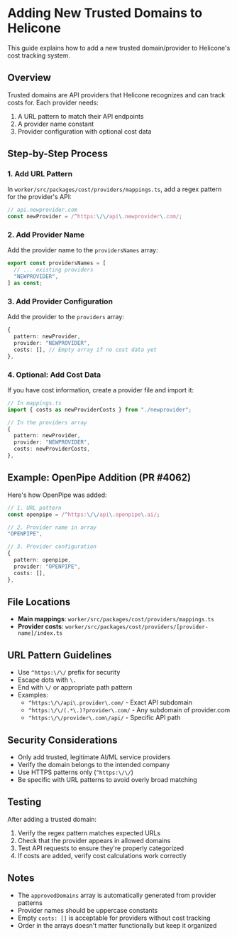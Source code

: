 # Adding New Trusted Domains to Helicone

This guide explains how to add a new trusted domain/provider to Helicone's cost tracking system.

## Overview

Trusted domains are API providers that Helicone recognizes and can track costs for. Each provider needs:
1. A URL pattern to match their API endpoints
2. A provider name constant
3. Provider configuration with optional cost data

## Step-by-Step Process

### 1. Add URL Pattern

In `worker/src/packages/cost/providers/mappings.ts`, add a regex pattern for the provider's API:

```typescript
// api.newprovider.com
const newProvider = /^https:\/\/api\.newprovider\.com/;
```

### 2. Add Provider Name

Add the provider name to the `providersNames` array:

```typescript
export const providersNames = [
  // ... existing providers
  "NEWPROVIDER",
] as const;
```

### 3. Add Provider Configuration

Add the provider to the `providers` array:

```typescript
{
  pattern: newProvider,
  provider: "NEWPROVIDER",
  costs: [], // Empty array if no cost data yet
},
```

### 4. Optional: Add Cost Data

If you have cost information, create a provider file and import it:

```typescript
// In mappings.ts
import { costs as newProviderCosts } from "./newprovider";

// In the providers array
{
  pattern: newProvider,
  provider: "NEWPROVIDER",
  costs: newProviderCosts,
},
```

## Example: OpenPipe Addition (PR #4062)

Here's how OpenPipe was added:

```typescript
// 1. URL pattern
const openpipe = /^https:\/\/api\.openpipe\.ai/;

// 2. Provider name in array
"OPENPIPE",

// 3. Provider configuration
{
  pattern: openpipe,
  provider: "OPENPIPE",
  costs: [],
},
```

## File Locations

- **Main mappings**: `worker/src/packages/cost/providers/mappings.ts`
- **Provider costs**: `worker/src/packages/cost/providers/[provider-name]/index.ts`

## URL Pattern Guidelines

- Use `^https:\/\/` prefix for security
- Escape dots with `\.`
- End with `\/` or appropriate path pattern
- Examples:
  - `^https:\/\/api\.provider\.com/` - Exact API subdomain
  - `^https:\/\/(.*\.)?provider\.com/` - Any subdomain of provider.com
  - `^https:\/\/provider\.com\/api/` - Specific API path

## Security Considerations

- Only add trusted, legitimate AI/ML service providers
- Verify the domain belongs to the intended company
- Use HTTPS patterns only (`^https:\/\/`)
- Be specific with URL patterns to avoid overly broad matching

## Testing

After adding a trusted domain:

1. Verify the regex pattern matches expected URLs
2. Check that the provider appears in allowed domains
3. Test API requests to ensure they're properly categorized
4. If costs are added, verify cost calculations work correctly

## Notes

- The `approvedDomains` array is automatically generated from provider patterns
- Provider names should be uppercase constants
- Empty `costs: []` is acceptable for providers without cost tracking
- Order in the arrays doesn't matter functionally but keep it organized